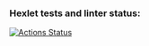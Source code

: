 ### Hexlet tests and linter status:
[![Actions Status](https://github.com/atemka/frontend-project-44/workflows/hexlet-check/badge.svg)](https://github.com/atemka/frontend-project-44/actions)